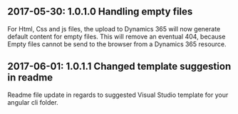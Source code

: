 ## 2017-05-30: 1.0.1.0 Handling empty files 
For Html, Css and js files, the upload to Dynamics 365 will now generate default content for empty files. This will remove an eventual 404, because Empty files cannot be send to the browser 
from a Dynamics 365 resource.

## 2017-06-01: 1.0.1.1 Changed template suggestion in readme
Readme file update in regards to suggested Visual Studio  template for your angular cli folder.
